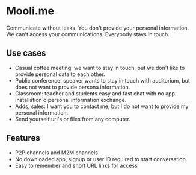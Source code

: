 # Mooli.me
Communicate without leaks.
You don't provide your personal information.
We can't access your communications.
Everybody stays in touch.

## Use cases

* Casual coffee meeting: we want to stay in touch, but we don't like to provide personal data to each other.
* Public conference: speaker wants to stay in touch with auditorium, but does not want to provide persona information.
* Classroom: teacher and students easy and fast chat with no app installation o personal information exchange.
* Adds, sales: I want you to contact me, but I do not want to provide my personal information.
* Send yourself url's or files from any computer.

## Features
* P2P channels and M2M channels
* No downloaded app, signup or user ID required to start conversation.
* Easy to remember and short URL links for access
